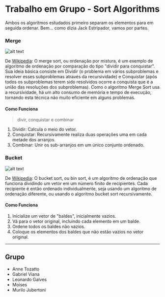 # Trabalho em Grupo - Sort Algorithms

Ambos os algoritmos estudados primeiro separam os elementos para em seguida ordenar. Bem... como dizia Jack Estripador, vamos por partes.

### Merge

![alt text][merge-image]

De [Wikipedia][merge-wiki]: O merge sort, ou ordenação por mistura, é um exemplo de algoritmo de ordenação por comparação do tipo "dividir para conquistar".
Sua ideia básica consiste em Dividir (o problema em vários subproblemas e resolver esses subproblemas através da recursividade) e Conquistar (após todos os subproblemas terem sido resolvidos ocorre a conquista que é a união das resoluções dos subproblemas). Como o algoritmo Merge Sort usa a recursividade, há um alto consumo de memória e tempo de execução, tornando esta técnica não muito eficiente em alguns problemas.

#### Como Funciona

> divir, conquistar e combinar
1. Dividir: Calcula o meio do vetor.
2. Conquistar: Recursivamente realiza duas operações uma em cada metade dos arranjos.
3. Combinar: Unir os sub-arranjos em um único conjunto ordenado.

### Bucket

![alt text][bucket-image]

De [Wikipedia][bucket-wiki]: O bucket sort, ou bin sort, é um algoritmo de ordenação que funciona dividindo um vetor em um número finito de recipientes. Cada recipiente é então ordenado individualmente, seja usando um algoritmo de ordenação diferente, ou usando o algoritmo bucket sort recursivamente.

#### Como Funciona

1. Inicialize um vetor de "baldes", inicialmente vazios.
2. Vá para o vetor original, incluindo cada elemento em um balde.
3. Ordene todos os baldes não vazios.
4. Coloque os elementos dos baldes que não estão vazios no vetor original.

------

## Grupo

* Anne Tozatto
* Gabriel Viana
* Leonardo Galves
* Moises
* Murilo Jubertoni

[merge-wiki]: https://pt.wikipedia.org/wiki/Merge_sort
[merge-image]: https://upload.wikimedia.org/wikipedia/commons/c/cc/Merge-sort-example-300px.gif "Merge Sort"
[bucket-wiki]: https://pt.wikipedia.org/wiki/Bucket_sort
[bucket-image]: https://upload.wikimedia.org/wikipedia/commons/8/8f/Bucket_sort_concept.svg "Bucket Sort"
